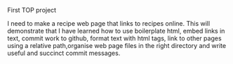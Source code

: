 First TOP project

I need to make a recipe web page that links to recipes online. This will 
demonstrate that I have learned how to use boilerplate html, embed links in 
text, commit work to github, format text with html tags, link to other pages 
using a relative path,organise web page files in the right directory and write
useful and succinct commit messages.
